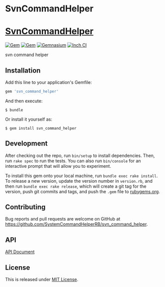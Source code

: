 # SvnCommandHelper
# [SvnCommandHelper](https://github.com/SystemCommandHelperRB/svn_command_helper)

[![Gem](https://img.shields.io/gem/v/svn_command_helper.svg)](https://rubygems.org/gems/svn_command_helper)
[![Gem](https://img.shields.io/gem/dtv/svn_command_helper.svg)](https://rubygems.org/gems/svn_command_helper)
[![Gemnasium](https://gemnasium.com/github.com/SystemCommandHelperRB/svn_command_helper.svg)](https://gemnasium.com/github.com/SystemCommandHelperRB/svn_command_helper)
[![Inch CI](http://inch-ci.org/github/SystemCommandHelperRB/svn_command_helper.svg)](http://inch-ci.org/github/SystemCommandHelperRB/svn_command_helper)

svn command helper

## Installation

Add this line to your application's Gemfile:

```ruby
gem 'svn_command_helper'
```

And then execute:

    $ bundle

Or install it yourself as:

    $ gem install svn_command_helper

## Development

After checking out the repo, run `bin/setup` to install dependencies. Then, run `rake spec` to run the tests. You can also run `bin/console` for an interactive prompt that will allow you to experiment.

To install this gem onto your local machine, run `bundle exec rake install`. To release a new version, update the version number in `version.rb`, and then run `bundle exec rake release`, which will create a git tag for the version, push git commits and tags, and push the `.gem` file to [rubygems.org](https://rubygems.org).

## Contributing

Bug reports and pull requests are welcome on GitHub at https://github.com/SystemCommandHelperRB/svn_command_helper.

## API

[API Document](http://www.rubydoc.info/github/SystemCommandHelperRB/svn_command_helper)

## License

This is released under [MIT License](http://narazaka.net/license/MIT?2016).
